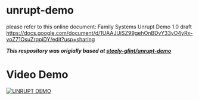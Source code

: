 # unrupt-demo
please refer to this online document: Family Systems Unrupt Demo 1.0 draft
https://docs.google.com/document/d/1UAAJUiSZ99gehOnBDvY33yO4yRx-voZ71OsuZrqpiDY/edit?usp=sharing


***This respository was origially based at [steely-glint/unrupt-demo](https://github.com/steely-glint/unrupt-demo)***

# Video Demo

[![UNRUPT DEMO](https://image.ibb.co/bHHDty/demo.png)](https://www.youtube.com/watch?v=az_g2tOxhPI&feature=youtu.be&t=707)
